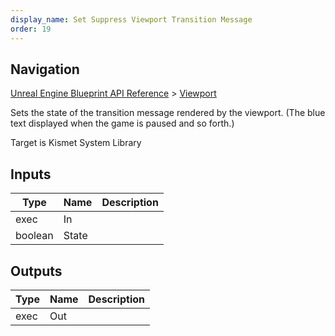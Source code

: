 ```yaml
---
display_name: Set Suppress Viewport Transition Message
order: 19
---
```

## Navigation

[Unreal Engine Blueprint API Reference](https://dev.epicgames.com/documentation/en-us/unreal-engine/BlueprintAPI) > [Viewport](https://dev.epicgames.com/documentation/en-us/unreal-engine/BlueprintAPI/Viewport)

Sets the state of the transition message rendered by the viewport. (The blue text displayed when the game is paused and so forth.)

Target is Kismet System Library

## Inputs

| Type | Name | Description |
| --- | --- | --- |
| exec | In |  |
| boolean | State |  |

## Outputs

| Type | Name | Description |
| --- | --- | --- |
| exec | Out |  |
